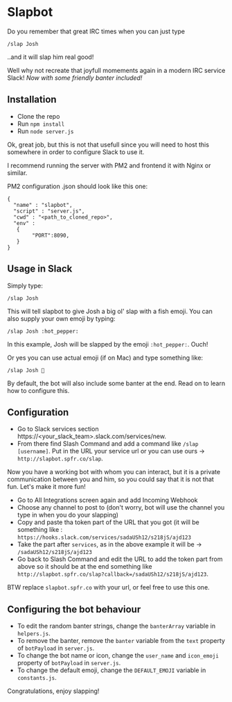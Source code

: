 # Slapbot

Do you remember that great IRC times when you can just type
```
/slap Josh
```

..and it will slap him real good!

Well why not recreate that joyfull momements again in a modern IRC service Slack! _Now with some friendly banter included!_

## Installation

* Clone the repo
* Run `npm install`
* Run `node server.js` 

Ok, great job, but this is not that usefull since you will need to host this somewhere in order to configure Slack to use it.

I recommend running the server with PM2 and frontend it with Nginx or similar. 

PM2 configuration .json should look like this one:
```
{
  "name" : "slapbot",
  "script" : "server.js",
  "cwd" : "<path_to_cloned_repo>",
  "env" :
   {
        "PORT":8090,
   }
}
```

## Usage in Slack

Simply type:

```
/slap Josh
```

This will tell slapbot to give Josh a big ol' slap with a fish emoji. You can also supply your own emoji by typing:

```
/slap Josh :hot_pepper:
```

In this example, Josh will be slapped by the emoji `:hot_pepper:`. Ouch!

Or yes you can use actual emoji (if on Mac) and type something like:

```
/slap Josh 🍗
```


By default, the bot will also include some banter at the end. Read on to learn how to configure this.

## Configuration

* Go to Slack services section https://<your_slack_team>.slack.com/services/new. 
* From there find Slash Command and add a command like `/slap [username]`. Put in the URL your service url or you can use ours -> `http://slapbot.spfr.co/slap`.

Now you have a working bot with whom you can interact, but it is a private communication between you and him, so you could say that it is not that fun. Let's make it more fun!

* Go to All Integrations screen again and add Incoming Webhook 
* Choose any channel to post to (don't worry, bot will use the channel you type in when you do your slapping)
* Copy and paste tha token part of the URL that you got (it will be something like : `https://hooks.slack.com/services/sadaUSh12/s218jS/ajd123`
* Take the part after `services`, as in the above example it will be -> `/sadaUSh12/s218jS/ajd123`
* Go back to Slash Command and edit the URL to add the token part from above so it should be at the end something like  `http://slapbot.spfr.co/slap?callback=/sadaUSh12/s218jS/ajd123`.

BTW replace `slapbot.spfr.co` with your url, or feel free to use this one.

## Configuring the bot behaviour

* To edit the random banter strings, change the `banterArray` variable in `helpers.js`. 
* To remove the banter, remove the `banter` variable from the `text` property of `botPayload` in `server.js`.
* To change the bot name or icon, change the `user_name` and `icon_emoji` property of `botPayload` in `server.js`.
* To change the default emoji, change the `DEFAULT_EMOJI` variable in `constants.js`.

Congratulations, enjoy slapping!
